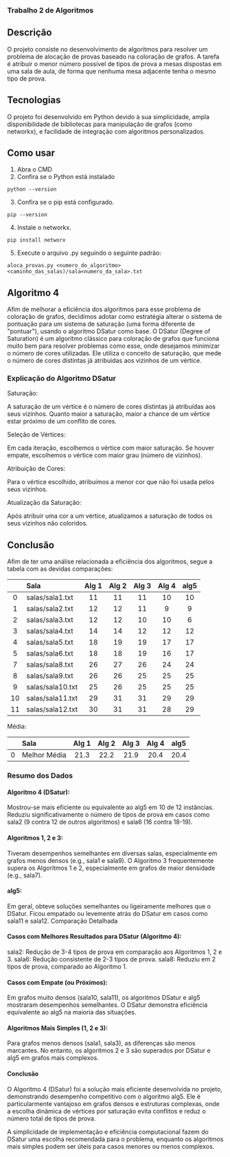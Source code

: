 ###  Trabalho 2 de Algoritmos
## Descrição
O projeto consiste no desenvolvimento de algoritmos para resolver um problema de alocação de provas baseado na coloração de grafos. A tarefa é atribuir o menor número possível de tipos de prova a mesas dispostas em uma sala de aula, de forma que nenhuma mesa adjacente tenha o mesmo tipo de prova. 

## Tecnologias
O projeto foi desenvolvido em Python devido à sua simplicidade, ampla disponibilidade de bibliotecas para manipulação de grafos (como networkx), e facilidade de integração com algoritmos personalizados.

## Como usar
1. Abra o CMD 
2. Confira se o Python está instalado
```
python --version
```
3. Confira se o pip está configurado.
```
pip --version 
```
4. Instale o networkx.
```
pip install networx
```
5. Execute o arquivo .py seguindo o seguinte padrão:
```
aloca_provas.py <numero_do_algoritmo> <caminho_das_salas)/sala<numero_da_sala>.txt
```


## Algoritmo 4

Afim de melhorar a eficiência dos algoritmos para esse problema de coloração de grafos, decidimos adotar como estratégia alterar o sistema de pontuação para um sistema de saturação (uma forma diferente de "pontuar"), usando o algoritmo DSatur como base.
O DSatur (Degree of Saturation) é um algoritmo clássico para coloração de grafos que funciona muito bem para resolver problemas como esse, onde desejamos minimizar o número de cores utilizadas. Ele utiliza o conceito de saturação, que mede o número de cores distintas já atribuídas aos vizinhos de um vértice.
### Explicação do Algoritmo DSatur

Saturação:

A saturação de um vértice é o número de cores distintas já atribuídas aos seus vizinhos.
Quanto maior a saturação, maior a chance de um vértice estar próximo de um conflito de cores.

Seleção de Vértices:

Em cada iteração, escolhemos o vértice com maior saturação.
Se houver empate, escolhemos o vértice com maior grau (número de vizinhos).

Atribuição de Cores:

Para o vértice escolhido, atribuímos a menor cor que não foi usada pelos seus vizinhos.

Atualização da Saturação:

Após atribuir uma cor a um vértice, atualizamos a saturação de todos os seus vizinhos não coloridos.


## Conclusão 
Afim de ter uma análise relacionada a eficiência dos algoritmos, segue a tabela com as devidas comparações: 

|    | Sala             |  Alg 1  |  Alg 2  |  Alg 3  |  Alg 4  |  alg5  |
|:--:|:-----------------|:-------:|:-------:|:-------:|:-------:|:------:|
| 0  | salas/sala1.txt  |   11    |   11    |   11    |   10    |   10   |
| 1  | salas/sala2.txt  |   12    |   12    |   11    |    9    |   9    |
| 2  | salas/sala3.txt  |   12    |   12    |   10    |   10    |   6    |
| 3  | salas/sala4.txt  |   14    |   14    |   12    |   12    |   12   |
| 4  | salas/sala5.txt  |   18    |   19    |   19    |   17    |   17   |
| 5  | salas/sala6.txt  |   18    |   18    |   19    |   16    |   17   |
| 7  | salas/sala8.txt  |   26    |   27    |   26    |   24    |   24   |
| 8  | salas/sala9.txt  |   26    |   26    |   25    |   25    |   25   |
| 9  | salas/sala10.txt |   25    |   26    |   25    |   25    |   25   |
| 10 | salas/sala11.txt |   29    |   31    |   31    |   29    |   29   |
| 11 | salas/sala12.txt |   30    |   31    |   31    |   28    |   29   |

Média:

|    | Sala             |  Alg 1  |  Alg 2  |  Alg 3  |  Alg 4  |  alg5  |
|:--:|:-----------------|:-------:|:-------:|:-------:|:-------:|:------:|
| 0  | Melhor Média  |   21.3    |   22.2    |   21.9    |   20.4    |   20.4   |


### Resumo dos Dados
#### Algoritmo 4 (DSatur):

Mostrou-se mais eficiente ou equivalente ao alg5 em 10 de 12 instâncias.
Reduziu significativamente o número de tipos de prova em casos como sala2 (9 contra 12 de outros algoritmos) e sala6 (16 contra 18-19).

#### Algoritmos 1, 2 e 3:

Tiveram desempenhos semelhantes em diversas salas, especialmente em grafos menos densos (e.g., sala1 e sala9).
O Algoritmo 3 frequentemente supera os Algoritmos 1 e 2, especialmente em grafos de maior densidade (e.g., sala7).

#### alg5:

Em geral, obteve soluções semelhantes ou ligeiramente melhores que o DSatur.
Ficou empatado ou levemente atrás do DSatur em casos como sala11 e sala12.
Comparação Detalhada

#### Casos com Melhores Resultados para DSatur (Algoritmo 4):

sala2: Redução de 3-4 tipos de prova em comparação aos Algoritmos 1, 2 e 3.
sala6: Redução consistente de 2-3 tipos de prova.
sala8: Reduziu em 2 tipos de prova, comparado ao Algoritmo 1.

#### Casos com Empate (ou Próximos):

Em grafos muito densos (sala10, sala11), os algoritmos DSatur e alg5 mostraram desempenhos semelhantes.
O DSatur demonstra eficiência equivalente ao alg5 na maioria das situações.

#### Algoritmos Mais Simples (1, 2 e 3):

Para grafos menos densos (sala1, sala3), as diferenças são menos marcantes.
No entanto, os algoritmos 2 e 3 são superados por DSatur e alg5 em grafos mais complexos.

#### Conclusão
O Algoritmo 4 (DSatur) foi a solução mais eficiente desenvolvida no projeto, demonstrando desempenho competitivo com o algoritmo alg5. Ele é particularmente vantajoso em grafos densos e estruturas complexas, onde a escolha dinâmica de vértices por saturação evita conflitos e reduz o número total de tipos de prova.

A simplicidade de implementação e eficiência computacional fazem do DSatur uma escolha recomendada para o problema, enquanto os algoritmos mais simples podem ser úteis para casos menores ou menos complexos.
